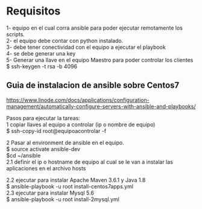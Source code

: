 # Requisitos 
1- equipo  en el cual corra ansible para poder ejecutar remotamente los scripts.<br />
2- el equipo debe contar con python instalado.<br />
3- debe tener conectividad con el equipo a ejecutar el playbook  <br />
4- se debe generar una key <br />
5- Generar una llave en el equipo Maestro para poder controlar los clientes <br />
$ ssh-keygen -t rsa -b 4096<br />

## Guia de instalacion de ansible sobre Centos7
https://www.linode.com/docs/applications/configuration-management/automatically-configure-servers-with-ansible-and-playbooks/

Pasos para ejecutar la tareas:<br />
1 copiar llaves al equipo a controlar (ip o nombre de equipo)<br />
$ ssh-copy-id root@equipoacontrolar -f<br />


2 Pasar al environment  de ansible en el equipo. <br />
   $ source activate ansible-dev<br />
   $cd ~/ansible<br />
2.1 definir el ip o hostname de equipo al cual se le van a instalar las aplicaciones en el archivo hosts<br />


2.2 ejecutar  para instalar  Apache Maven 3.6.1 y  Java 1.8<br />
$ ansible-playbook -u root install-centos7apps.yml  <br />
2.3 ejecutar para instalar Mysql 5.6<br />
$ ansible-playbook -u root install-2mysql.yml<br />
